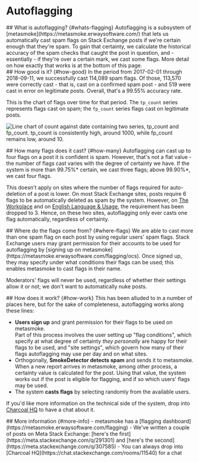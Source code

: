 ---
---

# Autoflagging

<section>
  ## What is autoflagging? {#whats-flagging}
  Autoflagging is a subsystem of [metasmoke](https://metasmoke.erwaysoftware.com/) that lets us automatically cast spam flags
  on Stack Exchange posts if we're certain enough that they're spam. To gain that certainty, we calculate the historical
  accuracy of the spam checks that caught the post in question, and - essentially - if they're over a certain mark, we cast
  some flags. More detail on how exactly that works is at the bottom of this page.
</section>

<section>
  ## How good is it? {#how-good}
  In the period from 2017-02-01 through 2018-09-11, we successfully cast 114,089 spam flags. Of those, 113,570 were correctly
  cast - that is, cast on a confirmed spam post - and 519 were cast in error on legitimate posts. Overall, that's a 99.55%
  accuracy rate.
  
  This is the chart of flags over time for that period. The `tp_count` series represents flags cast on spam; the `fp_count`
  series flags cast on legitimate posts.
  
  ![Line chart of count against date containing two series, tp_count and fp_count. tp_count is consistently high, around 1000,
    while fp_count remains low, around 10.](https://i.stack.imgur.com/Hcp12.png)
</section>

<section>
  ## How many flags does it cast? {#how-many}
  Autoflagging can cast up to four flags on a post it is confident is spam. However, that's not a flat value - the number of
  flags cast varies with the degree of certainty we have. If the system is more than 99.75%* certain, we cast three flags;
  above 99.90%*, we cast four flags.
  
  This doesn't apply on sites where the number of flags required for auto-deletion of a post is lower. On most Stack Exchange
  sites, posts require 6 flags to be automatically deleted as spam by the system. However, on
  [The Workplace](https://workplace.stackexchange.com/) and on [English Language & Usage](https://english.stackexchange.com/),
  the requirement has been dropped to 3. Hence, on these two sites, autoflagging only ever casts one flag automatically, 
  regardless of certainty.
</section>
 
<section>
  ## Where do the flags come from? {#where-flags}
  We are able to cast more than one spam flag on each post by using regular users' spam flags. Stack Exchange users may grant 
  permission for their accounts to be used for autoflagging by
  [signing up on metasmoke](https://metasmoke.erwaysoftware.com/flagging/ocs). Once signed up, they may specify under what 
  conditions their flags can be used; this enables metasmoke to cast flags in their name.
  
  Moderators' flags will never be used, regardless of whether their settings allow it or not; we don't want to automatically
  nuke posts.
</section>

<section>
  ## How does it work? {#how-work}
  This has been alluded to in a number of places here, but for the sake of completeness, autoflagging works along these lines:
  
   - **Users sign up** and grant permission for their flags to be used on metasmoke.  
     Part of this process involves the user setting up "flag conditions", which specify at what degree of certainty
     _they personally_ are happy for their flags to be used, and "site settings", which govern how many of their flags
     autoflagging may use per day and on what sites.
   - Orthogonally, **SmokeDetector detects spam** and sends it to metasmoke.  
     When a new report arrives in metasmoke, among other process, a certainty value is calculated for the post. Using that
     value, the system works out if the post is eligible for flagging, and if so which users' flags may be used.
   - The system **casts flags** by selecting randomly from the available users.
   
  If you'd like more information on the technical side of the system, drop into
  [Charcoal HQ](https://chat.stackexchange.com/rooms/11540) to have a chat about it.
</section>

<section>
  ## More information {#more-info}
   - metasmoke has a [flagging dashboard](https://metasmoke.erwaysoftware.com/flagging)
   - We've written a couple of posts on Meta Stack Exchange: [here's the first](https://meta.stackexchange.com/q/291301) and
     [here's the second](https://meta.stackexchange.com/q/307585)
   - You can always drop into [Charcoal HQ](https://chat.stackexchange.com/rooms/11540) for a chat
</section>

